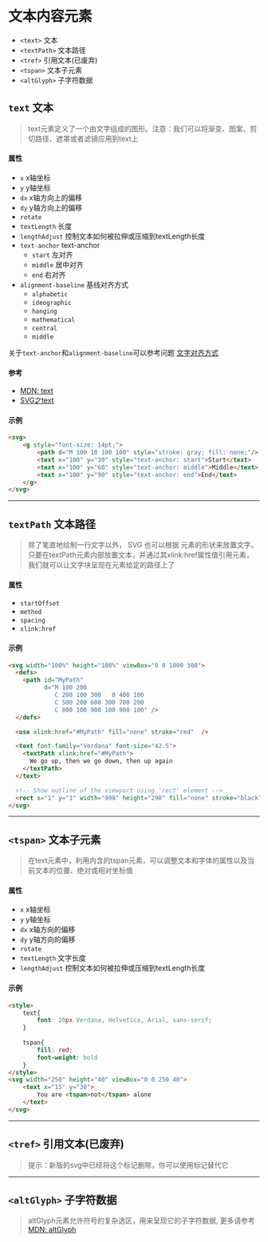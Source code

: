 # 文本内容元素
- `<text>` 文本
- `<textPath>` 文本路径
- `<tref>` 引用文本(已废弃)
- `<tspan>` 文本子元素
- `<altGlyph>` 子字符数据


## `text` 文本
>text元素定义了一个由文字组成的图形。注意：我们可以将渐变、图案、剪切路径、遮罩或者滤镜应用到text上

#### 属性
- `x` x轴坐标
- `y` y轴坐标
- `dx` x轴方向上的偏移
- `dy` y轴方向上的偏移
- `rotate` 
- `textLength` 长度
- `lengthAdjust` 控制文本如何被拉伸或压缩到textLength长度
- `text-anchor` text-anchor
  -  `start` 左对齐
  - `middle` 居中对齐
  - `end` 右对齐
- `alignment-baseline` 基线对齐方式
    - `alphabetic`
    - `ideographic`
    - `hanging`
    - `mathematical`
    - `central`
    - `middle`   
     
     
<p class="tip">
   关于<code>text-anchor</code>和<code>alignment-baseline</code>可以参考问题 <a href="#/questions/text-align">文字对齐方式</a>
</p>   

#### 参考
- [MDN: text](https://developer.mozilla.org/zh-CN/docs/Web/SVG/Element/text)
- [SVG之text](https://segmentfault.com/a/1190000009293590)

#### 示例
````html
<svg>
    <g style="font-size: 14pt;">
        <path d="M 100 10 100 100" style="stroke: gray; fill: none;"/>
        <text x="100" y="30" style="text-anchor: start">Start</text>
        <text x="100" y="60" style="text-anchor: middle">Middle</text>
        <text x="100" y="90" style="text-anchor: end">End</text>
    </g>
</svg>
````

---

## `textPath` 文本路径
>除了笔直地绘制一行文字以外， SVG 也可以根据 <path> 元素的形状来放置文字。 只要在textPath元素内部放置文本，并通过其xlink:href属性值引用<path>元素，我们就可以让文字块呈现在<path>元素给定的路径上了

#### 属性
- `startOffset`
- `method`
- `spacing`
- `xlink:href`


#### 示例
````html
<svg width="100%" height="100%" viewBox="0 0 1000 300">
  <defs>
    <path id="MyPath"
          d="M 100 200 
             C 200 100 300   0 400 100
             C 500 200 600 300 700 200
             C 800 100 900 100 900 100" />
  </defs>

  <use xlink:href="#MyPath" fill="none" stroke="red"  />

  <text font-family="Verdana" font-size="42.5">
    <textPath xlink:href="#MyPath">
      We go up, then we go down, then up again
    </textPath>
  </text>

  <!-- Show outline of the viewport using 'rect' element -->
  <rect x="1" y="1" width="998" height="298" fill="none" stroke="black" stroke-width="2" />
</svg>
````

---

## `<tspan>` 文本子元素
>在text元素中，利用内含的tspan元素，可以调整文本和字体的属性以及当前文本的位置、绝对或相对坐标值

#### 属性
- `x` x轴坐标
- `y` y轴坐标
- `dx` x轴方向的偏移
- `dy` y轴方向的偏移
- `rotate`
- `textLength` 文字长度
- `lengthAdjust` 控制文本如何被拉伸或压缩到textLength长度

#### 示例
````html
<style>
    text{
        font: 20px Verdana, Helvetica, Arial, sans-serif;
    }
    
    tspan{
        fill: red;
        font-weight: bold
    }
</style>
<svg width="250" height="40" viewBox="0 0 250 40">
    <text x="15" y="30">
        You are <tspan>not</tspan> alone
    </text>
</svg>
````


---

## `<tref>` 引用文本(已废弃)
>提示：新版的svg中已经将<tref>这个标记删除，你可以使用<use>标记替代它

---

## `<altGlyph>` 子字符数据
>altGlyph元素允许符号的复杂选区，用来呈现它的子字符数据, 更多请参考[MDN: altGlyph](https://developer.mozilla.org/zh-CN/docs/Web/SVG/Element/altGlyph)

